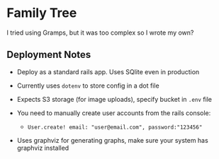 # Family Tree

I tried using Gramps, but it was too complex so I wrote my own?

## Deployment Notes

* Deploy as a standard rails app. Uses SQlite even in production

* Currently uses `dotenv` to store config in a dot file

* Expects S3 storage (for image uploads), specify bucket in `.env` file

* You need to manually create user accounts from the rails console:
  * `User.create! email: "user@email.com", password:"123456"`

* Uses graphviz for generating graphs, make sure your system has graphviz installed 
